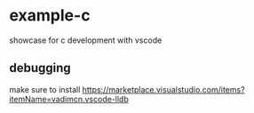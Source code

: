 # example-c

showcase for c development with vscode

## debugging

make sure to install https://marketplace.visualstudio.com/items?itemName=vadimcn.vscode-lldb


